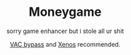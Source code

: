 <div align="center">

  # Moneygame
sorry game enhancer but i stole all ur shit 

[VAC bypass](https://github.com/danielkrupinski/VAC-Bypass-Loader) and [Xenos](https://github.com/DarthTon/Xenos/releases) recommended. 
